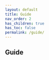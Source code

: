 ```yaml
---
layout: default
title: Guide
nav_order: 2
has_children: true
has_toc: false
permalink: /guide/
---
```


## Guide
